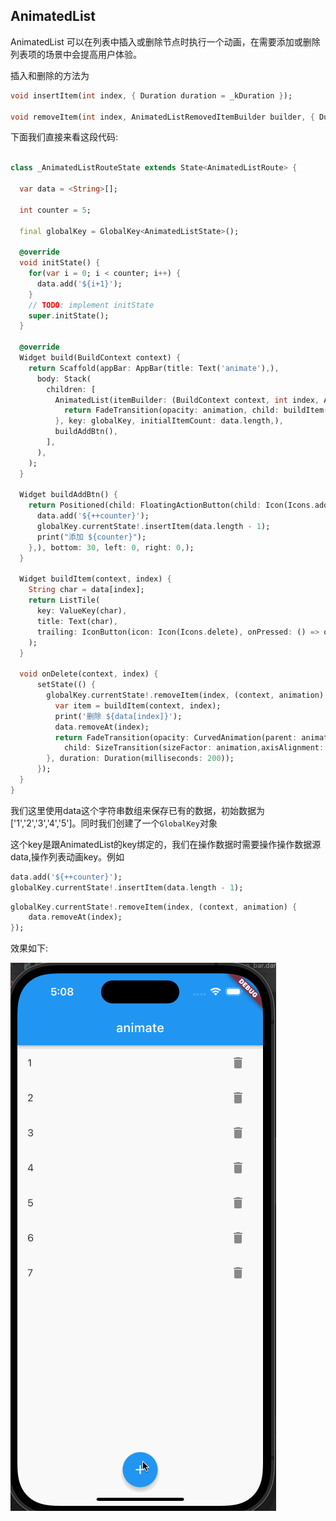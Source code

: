 ## AnimatedList

AnimatedList 可以在列表中插入或删除节点时执行一个动画，在需要添加或删除列表项的场景中会提高用户体验。

插入和删除的方法为

```dart
void insertItem(int index, { Duration duration = _kDuration });

void removeItem(int index, AnimatedListRemovedItemBuilder builder, { Duration duration = _kDuration }) ;
```

下面我们直接来看这段代码:

```dart

class _AnimatedListRouteState extends State<AnimatedListRoute> {

  var data = <String>[];

  int counter = 5;

  final globalKey = GlobalKey<AnimatedListState>();

  @override
  void initState() {
    for(var i = 0; i < counter; i++) {
      data.add('${i+1}');
    }
    // TODO: implement initState
    super.initState();
  }

  @override
  Widget build(BuildContext context) {
    return Scaffold(appBar: AppBar(title: Text('animate'),),
      body: Stack(
        children: [
          AnimatedList(itemBuilder: (BuildContext context, int index, Animation<double> animation){
            return FadeTransition(opacity: animation, child: buildItem(context, index),);
          }, key: globalKey, initialItemCount: data.length,),
          buildAddBtn(),
        ],
      ),
    );
  }

  Widget buildAddBtn() {
    return Positioned(child: FloatingActionButton(child: Icon(Icons.add), onPressed: () {
      data.add('${++counter}');
      globalKey.currentState!.insertItem(data.length - 1);
      print("添加 ${counter}");
    },), bottom: 30, left: 0, right: 0,);
  }

  Widget buildItem(context, index) {
    String char = data[index];
    return ListTile(
      key: ValueKey(char),
      title: Text(char),
      trailing: IconButton(icon: Icon(Icons.delete), onPressed: () => onDelete(context, index),),
    );
  }

  void onDelete(context, index) {
      setState(() {
        globalKey.currentState!.removeItem(index, (context, animation) {
          var item = buildItem(context, index);
          print('删除 ${data[index]}');
          data.removeAt(index);
          return FadeTransition(opacity: CurvedAnimation(parent: animation, curve: Interval(0.5, 1.0)),
            child: SizeTransition(sizeFactor: animation,axisAlignment: 0.0,child: item,),);
        }, duration: Duration(milliseconds: 200));
      });
  }
}
```

我们这里使用data这个字符串数组来保存已有的数据，初始数据为['1','2','3','4','5']。同时我们创建了一个`GlobalKey`对象

这个key是跟AnimatedList的key绑定的，我们在操作数据时需要操作操作数据源data,操作列表动画key。例如

```dart
data.add('${++counter}');
globalKey.currentState!.insertItem(data.length - 1);
```

```dart
globalKey.currentState!.removeItem(index, (context, animation) {
    data.removeAt(index);
});
```

效果如下:

![flutterui_animatedList.gif](https://github.com/LeeWongSnail/FlutterLearning/raw/main/res/flutterui_animatedList.gif)